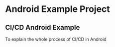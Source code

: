 # Android Example Project

## CI/CD Android Example

To explain the whole process of CI/CD in Android
